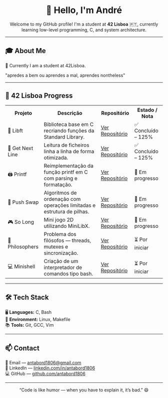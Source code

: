 <h1 align="center">👋 Hello, I'm André</h1>

<p align="center">
  Welcome to my GitHub profile!  
  I'm a student at <b>42 Lisboa</b> 🇵🇹, currently learning low-level programming, C, and system architecture.  
</p>

---

## 🎓 About Me

🚀 Currently I am a student at 42Lisboa.

"apredes a bem ou aprendes a mal, aprendes nontheless"

---

## 🧩 42 Lisboa Progress

<table>
  <tr>
    <th>Projeto</th>
    <th>Descrição</th>
    <th>Repositório</th>
    <th>Estado / Nota</th>
  </tr>

  <tr>
    <td>🧱 Libft</td>
    <td>Biblioteca base em C recriando funções da Standard Library.</td>
    <td><a href="https://github.com/antabord1806/42lisboa-libft" target="_blank">Ver Repositório</a></td>
    <td>✅ Concluído – 125%</td>
  </tr>

  <tr>
    <td>📜 Get Next Line</td>
    <td>Leitura de ficheiros linha a linha de forma otimizada.</td>
    <td><a href="https://github.com/antabord1806/42lisboa-get_next_line" target="_blank">Ver Repositório</a></td>
    <td>✅ Concluído – 125%</td>
  </tr>

  <tr>
    <td>🖨️ Printf</td>
    <td>Reimplementação da função printf em C com parsing e formatação.</td>
    <td><a href="https://github.com/antabord1806/42lisboa-printf" target="_blank">Ver Repositório</a></td>
    <td>🔄 Em progresso</td>
  </tr>

  <tr>
    <td>🔁 Push Swap</td>
    <td>Algoritmos de ordenação com operações limitadas e estrutura de pilhas.</td>
    <td><a href="https://github.com/antabord1806/42lisboa-push_swap" target="_blank">Ver Repositório</a></td>
    <td>🔄 Em progresso</td>
  </tr>

  <tr>
    <td>🎮 So Long</td>
    <td>Mini jogo 2D utilizando MiniLibX.</td>
    <td><a href="https://github.com/antabord1806/42lisboa-so_long" target="_blank">Ver Repositório</a></td>
    <td>🔄 Em progresso</td>
  </tr>

  <tr>
    <td>🧠 Philosophers</td>
    <td>Problema dos filósofos — threads, mutexes e sincronização.</td>
    <td><a href="https://github.com/antabord1806/42lisboa-philosophers" target="_blank">Ver Repositório</a></td>
    <td>⏳ Por iniciar</td>
  </tr>

  <tr>
    <td>💻 Minishell</td>
    <td>Criação de um interpretador de comandos tipo bash.</td>
    <td><a href="https://github.com/antabord1806/42lisboa-minishell" target="_blank">Ver Repositório</a></td>
    <td>⏳ Por iniciar</td>
  </tr>

</table>

---

## 🛠️ Tech Stack

🖥️ **Languages:** C, Bash  
🐧 **Environment:** Linux, Makefile  
📚 **Tools:** Git, GCC, Vim  

---

## 📫 Contact

📧 Email — [antabord1806@gmail.com](mailto:antabord1806@gmail.com)  
💼 LinkedIn — [linkedin.com/in/antabord1806](https://www.linkedin.com/in/antabord1806)  
💻 GitHub — [github.com/antabord1806](https://github.com/antabord1806)

---

<p align="center">
  “Code is like humor — when you have to explain it, it’s bad.” 😄
</p>

